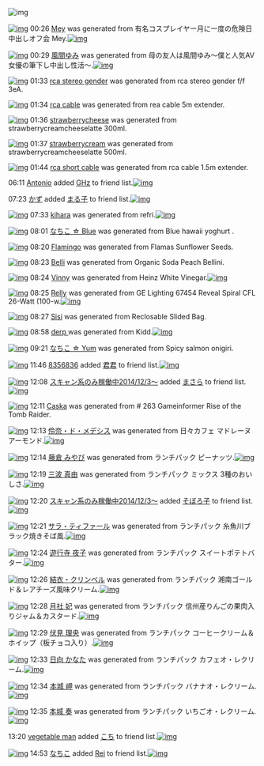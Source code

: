 ![img](http://gdrive-cdn.herokuapp.com/537b65a5bc09f0000721dda7/512px-barcode.png)

[![img](http://www.deviantsart.com/2kd16gl.png)](http://www.barcodekanojo.com/kanojo/3193211/Mey) 00:26 [Mey](http://www.barcodekanojo.com/kanojo/3193211/Mey) was generated from 有名コスプレイヤー月に一度の危険日中出しオフ会 Mey.[![img](http://www.deviantsart.com/5tm2c1.jpeg)](http://www.barcodekanojo.com/product_images/barcode/6018891/1425482741/50x50x,PE6,P9C,P89,PE5,P90,P8D,PE3,P82,PB3,PE3,P82,PB9,PE3,P83,P97,PE3,P83,PAC,PE3,P82,PA4,PE3,P83,PA4,PE3,P83,PBC,PE6,P9C,P88,PE3,P81,PAB,PE4,PB8,P80,PE5,PBA,PA6,PE3,P81,PAE,PE5,P8D,PB1,PE9,P99,PBA,PE6,P97,PA5,PE4,PB8,PAD,PE5,P87,PBA,PE3,P81,P97,PE3,P82,PAA,PE3,P83,P95,PE4,PBC,P9A,P20Mey.jpg,qw=88,ah=88.pagespeed.ic.km7NjWEQkX.jpg) 

[![img](http://www.deviantsart.com/3cdsv66.png)](http://www.barcodekanojo.com/kanojo/3193212/%E9%A2%A8%E9%96%93%E3%82%86%E3%81%BF) 00:29 [風間ゆみ](http://www.barcodekanojo.com/kanojo/3193212/%E9%A2%A8%E9%96%93%E3%82%86%E3%81%BF) was generated from 母の友人は風間ゆみ〜僕と人気AV女優の筆下し中出し性活〜.[![img](http://www.deviantsart.com/12mgf15.jpeg)](http://www.barcodekanojo.com/product_images/barcode/6018892/1425482912/50x50x,PE6,PAF,P8D,PE3,P81,PAE,PE5,P8F,P8B,PE4,PBA,PBA,PE3,P81,PAF,PE9,PA2,PA8,PE9,P96,P93,PE3,P82,P86,PE3,P81,PBF,PE3,P80,P9C,PE5,P83,P95,PE3,P81,PA8,PE4,PBA,PBA,PE6,PB0,P97AV,PE5,PA5,PB3,PE5,P84,PAA,PE3,P81,PAE,PE7,PAD,P86,PE4,PB8,P8B,PE3,P81,P97,PE4,PB8,PAD,PE5,P87,PBA,PE3,P81,P97,PE6,P80,PA7,PE6,PB4,PBB,PE3,P80,P9C.jpg,qw=88,ah=88.pagespeed.ic.ppCkra6h92.jpg) 

[![img](http://www.deviantsart.com/1qojb3i.png)](http://www.barcodekanojo.com/kanojo/3193213/rca%20stereo%20gender) 01:33 [rca stereo gender](http://www.barcodekanojo.com/kanojo/3193213/rca%20stereo%20gender) was generated from rca stereo gender f/f 3eA.

[![img](http://www.deviantsart.com/lnfch.png)](http://www.barcodekanojo.com/kanojo/3193214/rca%20cable) 01:34 [rca cable](http://www.barcodekanojo.com/kanojo/3193214/rca%20cable) was generated from rea cable 5m extender.

[![img](http://www.deviantsart.com/ge5haa.png)](http://www.barcodekanojo.com/kanojo/3193215/strawberrycheese) 01:36 [strawberrycheese](http://www.barcodekanojo.com/kanojo/3193215/strawberrycheese) was generated from strawberrycreamcheeselatte 300ml.

[![img](http://www.deviantsart.com/21aoh1f.png)](http://www.barcodekanojo.com/kanojo/3193216/strawberrycream) 01:37 [strawberrycream](http://www.barcodekanojo.com/kanojo/3193216/strawberrycream) was generated from strawberrycreamcheeselatte 500ml.

[![img](http://www.deviantsart.com/3r5ut52.png)](http://www.barcodekanojo.com/kanojo/3193217/rca%20short%20cable) 01:44 [rca short cable](http://www.barcodekanojo.com/kanojo/3193217/rca%20short%20cable) was generated from rca cable 1.5m extender.

06:11 [Antonio](http://www.barcodekanojo.com/user/472425/Antonio) added [GHz](http://www.barcodekanojo.com/kanojo/1508119/GHz) to friend list.[![img](http://www.deviantsart.com/o23pod.png)](http://www.barcodekanojo.com/kanojo/1508119/GHz) 

07:23 [かず](http://www.barcodekanojo.com/user/500442/%E3%81%8B%E3%81%9A) added [まる子](http://www.barcodekanojo.com/kanojo/2561876/%E3%81%BE%E3%82%8B%E5%AD%90) to friend list.[![img](http://www.deviantsart.com/31ahr0v.png)](http://www.barcodekanojo.com/kanojo/2561876/%E3%81%BE%E3%82%8B%E5%AD%90) 

[![img](http://www.deviantsart.com/35furnb.png)](http://www.barcodekanojo.com/kanojo/3193218/kihara) 07:33 [kihara](http://www.barcodekanojo.com/kanojo/3193218/kihara) was generated from refri.[![img](http://www.deviantsart.com/2t25os2.jpeg)](http://www.barcodekanojo.com/product_images/barcode/6018900/1425508360/50x50xrefri.jpg,qw=88,ah=88.pagespeed.ic.PIqSZO7Amo.jpg) 

[![img](http://www.deviantsart.com/uan4m.png)](http://www.barcodekanojo.com/kanojo/3193219/%E3%81%AA%E3%81%A1%E3%81%93%20%E2%98%86%20Blue) 08:01 [なちこ ☆ Blue](http://www.barcodekanojo.com/kanojo/3193219/%E3%81%AA%E3%81%A1%E3%81%93%20%E2%98%86%20Blue) was generated from Blue hawaii yoghurt .

[![img](http://www.deviantsart.com/2qvafdc.png)](http://www.barcodekanojo.com/kanojo/3193220/Flamingo) 08:20 [Flamingo](http://www.barcodekanojo.com/kanojo/3193220/Flamingo) was generated from Flamas Sunflower Seeds.

[![img](http://www.deviantsart.com/12k7g54.png)](http://www.barcodekanojo.com/kanojo/3193221/Belli) 08:23 [Belli](http://www.barcodekanojo.com/kanojo/3193221/Belli) was generated from Organic Soda Peach Bellini.

[![img](http://www.deviantsart.com/fi2egd.png)](http://www.barcodekanojo.com/kanojo/3193222/Vinny) 08:24 [Vinny](http://www.barcodekanojo.com/kanojo/3193222/Vinny) was generated from Heinz White Vinegar.[![img](http://www.deviantsart.com/2k0n5ov.jpeg)](http://www.barcodekanojo.com/product_images/barcode/6018904/1425511406/50x50xHeinz,P20White,P20Vinegar.jpg,qw=88,ah=88.pagespeed.ic.ExXJ9Sx5S8.jpg) 

[![img](http://www.deviantsart.com/144bchd.png)](http://www.barcodekanojo.com/kanojo/3193223/Relly) 08:25 [Relly](http://www.barcodekanojo.com/kanojo/3193223/Relly) was generated from GE Lighting 67454 Reveal Spiral CFL 26-Watt (100-w.[![img](http://www.deviantsart.com/3d9t0e0.jpeg)](http://www.barcodekanojo.com/product_images/barcode/6018905/1425511451/50x50xGE,P20Lighting,P2067454,P20Reveal,P20Spiral,P20CFL,P2026-Watt,P20,P28100-w.jpg,qw=88,ah=88.pagespeed.ic.UHlcZukAPU.jpg) 

[![img](http://www.deviantsart.com/35hrp9m.png)](http://www.barcodekanojo.com/kanojo/3193224/Sisi) 08:27 [Sisi](http://www.barcodekanojo.com/kanojo/3193224/Sisi) was generated from Reclosable Slided Bag.

[![img](http://www.deviantsart.com/4e133s.png)](http://www.barcodekanojo.com/kanojo/3193225/derp%20) 08:58 [derp ](http://www.barcodekanojo.com/kanojo/3193225/derp%20) was generated from Kidd.[![img](http://www.deviantsart.com/tearsr.jpeg)](http://www.barcodekanojo.com/product_images/barcode/6018907/1425513441/Kidd.jpg) 

[![img](http://www.deviantsart.com/3u3ur3e.png)](http://www.barcodekanojo.com/kanojo/3193226/%E3%81%AA%E3%81%A1%E3%81%93%20%E2%98%86%20Yum) 09:21 [なちこ ☆ Yum](http://www.barcodekanojo.com/kanojo/3193226/%E3%81%AA%E3%81%A1%E3%81%93%20%E2%98%86%20Yum) was generated from Spicy salmon onigiri.

[![img](http://www.deviantsart.com/4lbjcc.jpeg)](http://www.barcodekanojo.com/user/500445/8356836) 11:46 [8356836](http://www.barcodekanojo.com/user/500445/8356836) added [君君](http://www.barcodekanojo.com/kanojo/2486058/%E5%90%9B%E5%90%9B) to friend list.[![img](http://www.deviantsart.com/ia7ou8.png)](http://www.barcodekanojo.com/kanojo/2486058/%E5%90%9B%E5%90%9B) 

[![img](http://www.deviantsart.com/99ugn1.jpeg)](http://www.barcodekanojo.com/user/6029/%E3%82%B9%E3%82%AD%E3%83%A3%E3%83%B3%E7%B3%BB%E3%81%AE%E3%81%BF%E7%A8%BC%E5%83%8D%E4%B8%AD2014%2F12%2F3%EF%BD%9E) 12:08 [スキャン系のみ稼働中2014/12/3～](http://www.barcodekanojo.com/user/6029/%E3%82%B9%E3%82%AD%E3%83%A3%E3%83%B3%E7%B3%BB%E3%81%AE%E3%81%BF%E7%A8%BC%E5%83%8D%E4%B8%AD2014%2F12%2F3%EF%BD%9E) added [まさら](http://www.barcodekanojo.com/kanojo/2935038/%E3%81%BE%E3%81%95%E3%82%89) to friend list.[![img](http://www.deviantsart.com/nid31l.png)](http://www.barcodekanojo.com/kanojo/2935038/%E3%81%BE%E3%81%95%E3%82%89) 

[![img](http://www.deviantsart.com/1g8dad7.png)](http://www.barcodekanojo.com/kanojo/3193227/Caska) 12:11 [Caska](http://www.barcodekanojo.com/kanojo/3193227/Caska) was generated from # 263 Gameinformer Rise of the Tomb Raider.

[![img](http://www.deviantsart.com/2pgu7hv.png)](http://www.barcodekanojo.com/kanojo/3193228/%E4%BC%B6%E5%A5%88%E3%83%BB%E3%83%89%E3%83%BB%E3%83%A1%E3%83%87%E3%82%B7%E3%82%B9) 12:13 [伶奈・ド・メデシス](http://www.barcodekanojo.com/kanojo/3193228/%E4%BC%B6%E5%A5%88%E3%83%BB%E3%83%89%E3%83%BB%E3%83%A1%E3%83%87%E3%82%B7%E3%82%B9) was generated from 日々カフェ マドレーヌ アーモンド.[![img](http://www.deviantsart.com/skcogo.jpeg)](http://www.barcodekanojo.com/product_images/barcode/6018912/1425525124/50x50x,PE6,P97,PA5,PE3,P80,P85,PE3,P82,PAB,PE3,P83,P95,PE3,P82,PA7,P20,PE3,P83,P9E,PE3,P83,P89,PE3,P83,PAC,PE3,P83,PBC,PE3,P83,P8C,P20,PE3,P82,PA2,PE3,P83,PBC,PE3,P83,PA2,PE3,P83,PB3,PE3,P83,P89.jpg,qw=88,ah=88.pagespeed.ic.7xOIVny_OK.jpg) 

[![img](http://www.deviantsart.com/1im4opi.png)](http://www.barcodekanojo.com/kanojo/3193229/%E8%97%A4%E5%80%89%20%E3%81%BF%E3%82%84%E3%81%B3) 12:14 [藤倉 みやび](http://www.barcodekanojo.com/kanojo/3193229/%E8%97%A4%E5%80%89%20%E3%81%BF%E3%82%84%E3%81%B3) was generated from ランチパック ピーナッツ.[![img](http://www.deviantsart.com/3a2iael.jpeg)](http://www.barcodekanojo.com/product_images/barcode/3150670/1425525236/50x50x,PE3,P83,PA9,PE3,P83,PB3,PE3,P83,P81,PE3,P83,P91,PE3,P83,P83,PE3,P82,PAF,P20,PE3,P83,P94,PE3,P83,PBC,PE3,P83,P8A,PE3,P83,P83,PE3,P83,P84.jpg,qw=88,ah=88.pagespeed.ic.rVaRVcCUhe.jpg) 

[![img](http://www.deviantsart.com/1s3fh3t.png)](http://www.barcodekanojo.com/kanojo/3193230/%E4%B8%89%E6%B3%A2%20%E7%9C%9F%E7%94%B1) 12:19 [三波 真由](http://www.barcodekanojo.com/kanojo/3193230/%E4%B8%89%E6%B3%A2%20%E7%9C%9F%E7%94%B1) was generated from ランチパック ミックス 3種のおいしさ.[![img](http://www.deviantsart.com/334sfob.jpeg)](http://www.barcodekanojo.com/product_images/barcode/6018913/1425525507/50x50x,PE3,P83,PA9,PE3,P83,PB3,PE3,P83,P81,PE3,P83,P91,PE3,P83,P83,PE3,P82,PAF,P20,PE3,P83,P9F,PE3,P83,P83,PE3,P82,PAF,PE3,P82,PB9,P203,PE7,PA8,PAE,PE3,P81,PAE,PE3,P81,P8A,PE3,P81,P84,PE3,P81,P97,PE3,P81,P95.jpg,qw=88,ah=88.pagespeed.ic.olpDBdtosV.jpg) 

[![img](http://www.deviantsart.com/99ugn1.jpeg)](http://www.barcodekanojo.com/user/6029/%E3%82%B9%E3%82%AD%E3%83%A3%E3%83%B3%E7%B3%BB%E3%81%AE%E3%81%BF%E7%A8%BC%E5%83%8D%E4%B8%AD2014%2F12%2F3%EF%BD%9E) 12:20 [スキャン系のみ稼働中2014/12/3～](http://www.barcodekanojo.com/user/6029/%E3%82%B9%E3%82%AD%E3%83%A3%E3%83%B3%E7%B3%BB%E3%81%AE%E3%81%BF%E7%A8%BC%E5%83%8D%E4%B8%AD2014%2F12%2F3%EF%BD%9E) added [そぼろ子](http://www.barcodekanojo.com/kanojo/3193129/%E3%81%9D%E3%81%BC%E3%82%8D%E5%AD%90) to friend list.[![img](http://www.deviantsart.com/luoor2.png)](http://www.barcodekanojo.com/kanojo/3193129/%E3%81%9D%E3%81%BC%E3%82%8D%E5%AD%90) 

[![img](http://www.deviantsart.com/2mbkej4.png)](http://www.barcodekanojo.com/kanojo/3193231/%E3%82%B5%E3%83%A9%E3%83%BB%E3%83%86%E3%82%A3%E3%83%95%E3%82%A1%E3%83%BC%E3%83%AB) 12:21 [サラ・ティファール](http://www.barcodekanojo.com/kanojo/3193231/%E3%82%B5%E3%83%A9%E3%83%BB%E3%83%86%E3%82%A3%E3%83%95%E3%82%A1%E3%83%BC%E3%83%AB) was generated from ランチパック 糸魚川ブラック焼きそば風.[![img](http://www.deviantsart.com/n1e9o3.jpeg)](http://www.barcodekanojo.com/product_images/barcode/6018915/1425525664/%E3%83%A9%E3%83%B3%E3%83%81%E3%83%91%E3%83%83%E3%82%AF%20%E7%B3%B8%E9%AD%9A%E5%B7%9D%E3%83%96%E3%83%A9%E3%83%83%E3%82%AF%E7%84%BC%E3%81%8D%E3%81%9D%E3%81%B0%E9%A2%A8.jpg) 

[![img](http://www.deviantsart.com/ku376.png)](http://www.barcodekanojo.com/kanojo/3193232/%E9%81%8A%E8%A1%8C%E5%AF%BA%20%E5%A4%9C%E5%AD%90) 12:24 [遊行寺 夜子](http://www.barcodekanojo.com/kanojo/3193232/%E9%81%8A%E8%A1%8C%E5%AF%BA%20%E5%A4%9C%E5%AD%90) was generated from ランチパック スイートポテトバター.[![img](http://www.deviantsart.com/d7o8g9.jpeg)](http://www.barcodekanojo.com/product_images/barcode/6018916/1425525797/%E3%83%A9%E3%83%B3%E3%83%81%E3%83%91%E3%83%83%E3%82%AF%20%E3%82%B9%E3%82%A4%E3%83%BC%E3%83%88%E3%83%9D%E3%83%86%E3%83%88%E3%83%90%E3%82%BF%E3%83%BC.jpg) 

[![img](http://www.deviantsart.com/2hd9tti.png)](http://www.barcodekanojo.com/kanojo/3193233/%E7%B5%90%E8%A1%A3%E3%83%BB%E3%82%AF%E3%83%AA%E3%83%B3%E3%83%99%E3%83%AB) 12:26 [結衣・クリンベル](http://www.barcodekanojo.com/kanojo/3193233/%E7%B5%90%E8%A1%A3%E3%83%BB%E3%82%AF%E3%83%AA%E3%83%B3%E3%83%99%E3%83%AB) was generated from ランチパック 湘南ゴールド＆レアチーズ風味クリーム.[![img](http://www.deviantsart.com/3g8dv5c.jpeg)](http://www.barcodekanojo.com/product_images/barcode/6018917/1425525950/%E3%83%A9%E3%83%B3%E3%83%81%E3%83%91%E3%83%83%E3%82%AF%20%E6%B9%98%E5%8D%97%E3%82%B4%E3%83%BC%E3%83%AB%E3%83%89%EF%BC%86%E3%83%AC%E3%82%A2%E3%83%81%E3%83%BC%E3%82%BA%E9%A2%A8%E5%91%B3%E3%82%AF%E3%83%AA%E3%83%BC%E3%83%A0.jpg) 

[![img](http://www.deviantsart.com/3tgt8tg.png)](http://www.barcodekanojo.com/kanojo/3193234/%E6%9C%88%E7%A4%BE%20%E5%A6%83) 12:28 [月社 妃](http://www.barcodekanojo.com/kanojo/3193234/%E6%9C%88%E7%A4%BE%20%E5%A6%83) was generated from ランチパック 信州産りんごの果肉入りジャム＆カスタード.[![img](http://www.deviantsart.com/3dle3ts.jpeg)](http://www.barcodekanojo.com/product_images/barcode/6018918/1425526084/%E3%83%A9%E3%83%B3%E3%83%81%E3%83%91%E3%83%83%E3%82%AF%20%E4%BF%A1%E5%B7%9E%E7%94%A3%E3%82%8A%E3%82%93%E3%81%94%E3%81%AE%E6%9E%9C%E8%82%89%E5%85%A5%E3%82%8A%E3%82%B8%E3%83%A3%E3%83%A0%EF%BC%86%E3%82%AB%E3%82%B9%E3%82%BF%E3%83%BC%E3%83%89.jpg) 

[![img](http://www.deviantsart.com/1gr4j8p.png)](http://www.barcodekanojo.com/kanojo/3193235/%E4%BC%8F%E8%A6%8B%20%E7%90%86%E5%A4%AE) 12:29 [伏見 理央](http://www.barcodekanojo.com/kanojo/3193235/%E4%BC%8F%E8%A6%8B%20%E7%90%86%E5%A4%AE) was generated from ランチパック コーヒークリーム＆ホイップ（板チョコ入り）.[![img](http://www.deviantsart.com/3144fc5.jpeg)](http://www.barcodekanojo.com/product_images/barcode/6018919/1425526195/%E3%83%A9%E3%83%B3%E3%83%81%E3%83%91%E3%83%83%E3%82%AF%20%E3%82%B3%E3%83%BC%E3%83%92%E3%83%BC%E3%82%AF%E3%83%AA%E3%83%BC%E3%83%A0%EF%BC%86%E3%83%9B%E3%82%A4%E3%83%83%E3%83%97%EF%BC%88%E6%9D%BF%E3%83%81%E3%83%A7%E3%82%B3%E5%85%A5%E3%82%8A%EF%BC%89.jpg) 

[![img](http://www.deviantsart.com/2o2j882.png)](http://www.barcodekanojo.com/kanojo/3193236/%E6%97%A5%E5%90%91%20%E3%81%8B%E3%81%AA%E3%81%9F) 12:33 [日向 かなた](http://www.barcodekanojo.com/kanojo/3193236/%E6%97%A5%E5%90%91%20%E3%81%8B%E3%81%AA%E3%81%9F) was generated from ランチパック カフェオ・レクリーム.[![img](http://www.deviantsart.com/339ckf4.jpeg)](http://www.barcodekanojo.com/product_images/barcode/6018920/1425526327/%E3%83%A9%E3%83%B3%E3%83%81%E3%83%91%E3%83%83%E3%82%AF%20%E3%82%AB%E3%83%95%E3%82%A7%E3%82%AA%E3%83%BB%E3%83%AC%E3%82%AF%E3%83%AA%E3%83%BC%E3%83%A0.jpg) 

[![img](http://www.deviantsart.com/2vga0ad.png)](http://www.barcodekanojo.com/kanojo/3193237/%E6%9C%AC%E5%9F%8E%20%E5%B2%AC) 12:34 [本城 岬](http://www.barcodekanojo.com/kanojo/3193237/%E6%9C%AC%E5%9F%8E%20%E5%B2%AC) was generated from ランチパック バナナオ・レクリーム.[![img](http://www.deviantsart.com/1eouu0q.jpeg)](http://www.barcodekanojo.com/product_images/barcode/6018921/1425526418/50x50x,PE3,P83,PA9,PE3,P83,PB3,PE3,P83,P81,PE3,P83,P91,PE3,P83,P83,PE3,P82,PAF,P20,PE3,P83,P90,PE3,P83,P8A,PE3,P83,P8A,PE3,P82,PAA,PE3,P83,PBB,PE3,P83,PAC,PE3,P82,PAF,PE3,P83,PAA,PE3,P83,PBC,PE3,P83,PA0.jpg,qw=88,ah=88.pagespeed.ic.Bi-VQbiS7P.jpg) 

[![img](http://www.deviantsart.com/2q0ejvo.png)](http://www.barcodekanojo.com/kanojo/3193238/%E6%9C%AC%E5%9F%8E%20%E5%A5%8F) 12:35 [本城 奏](http://www.barcodekanojo.com/kanojo/3193238/%E6%9C%AC%E5%9F%8E%20%E5%A5%8F) was generated from ランチパック いちごオ・レクリーム.[![img](http://www.deviantsart.com/15an9gu.jpeg)](http://www.barcodekanojo.com/product_images/barcode/6018922/1425526495/50x50x,PE3,P83,PA9,PE3,P83,PB3,PE3,P83,P81,PE3,P83,P91,PE3,P83,P83,PE3,P82,PAF,P20,PE3,P81,P84,PE3,P81,PA1,PE3,P81,P94,PE3,P82,PAA,PE3,P83,PBB,PE3,P83,PAC,PE3,P82,PAF,PE3,P83,PAA,PE3,P83,PBC,PE3,P83,PA0.jpg,qw=88,ah=88.pagespeed.ic.29qeWGW5_p.jpg) 

13:20 [vegetable man](http://www.barcodekanojo.com/user/500441/vegetable%20man) added [こち](http://www.barcodekanojo.com/kanojo/2934002/%E3%81%93%E3%81%A1) to friend list.[![img](http://www.deviantsart.com/2qqd57a.png)](http://www.barcodekanojo.com/kanojo/2934002/%E3%81%93%E3%81%A1) 

[![img](http://www.deviantsart.com/1lb4fit.jpeg)](http://www.barcodekanojo.com/user/314581/%E3%81%AA%E3%81%A1%E3%81%93) 14:53 [なちこ](http://www.barcodekanojo.com/user/314581/%E3%81%AA%E3%81%A1%E3%81%93) added [Rei](http://www.barcodekanojo.com/kanojo/360051/Rei) to friend list.[![img](http://www.deviantsart.com/35oibc9.png)](http://www.barcodekanojo.com/kanojo/360051/Rei) 

